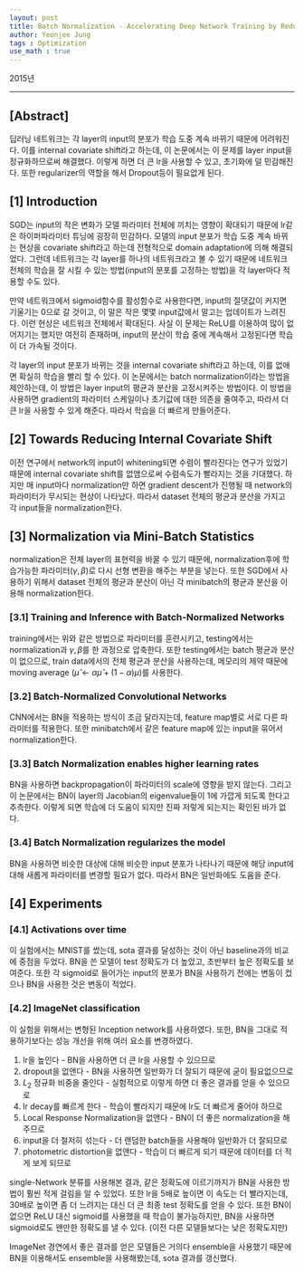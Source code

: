 ```yaml
---
layout: post
title: Batch Normalization - Accelerating Deep Network Training by Reducing Internal Covariate Shift
author: Yeonjee Jung
tags : Optimization
use_math : true
---
```


2015년

---

## [Abstract]

딥러닝 네트워크는 각 layer의 input의 분포가 학습 도중 계속 바뀌기 때문에 어려워진다. 이를 internal covariate shift라고 하는데, 이 논문에서는 이 문제를 layer input을 정규화하므로써 해결했다. 이렇게 하면 더 큰 lr을 사용할 수 있고, 초기화에 덜 민감해진다. 또한 regularizer의 역할을 해서 Dropout등이 필요없게 된다.

## [1] Introduction

SGD는 input의 작은 변화가 모델 파라미터 전체에 끼치는 영향이 확대되기 때문에 lr같은 하이퍼파라미터 튜닝에 굉장히 민감하다. 모델의 input 분포가 학습 도중 계속 바뀌는 현상을 covariate shift라고 하는데 전형적으로 domain adaptation에 의해 해결되었다. 그런데 네트워크는 각 layer를 하나의 네트워크라고 볼 수 있기 때문에 네트워크 전체의 학습을 잘 시킬 수 있는 방법(input의 분포를 고정하는 방법)을 각 layer마다 적용할 수도 있다.

만약 네트워크에서 sigmoid함수를 활성함수로 사용한다면, input의 절댓값이 커지면 기울기는 0으로 갈 것이고, 이 말은 작은 몇몇 input값에서 말고는 업데이트가 느려진다. 이런 현상은 네트워크 전체에서 확대된다. 사실 이 문제는 ReLU를 이용하여 많이 없어지기는 했지만 여전히 존재하며, input의 분산이 학습 중에 계속해서 고정된다면 학습이 더 가속될 것이다.

각 layer의 input 분포가 바뀌는 것을 internal covariate shift라고 하는데, 이를 없애면 확실히 학습을 빨리 할 수 있다. 이 논문에서는 batch normalization이라는 방법을 제안하는데, 이 방법은 layer input의 평균과 분산을 고정시켜주는 방법이다. 이 방법을 사용하면 gradient의 파라미터 스케일이나 초기값에 대한 의존을 줄여주고, 따라서 더 큰 lr을 사용할 수 있게 해준다. 따라서 학습을 더 빠르게 만들어준다.

## [2] Towards Reducing Internal Covariate Shift

이전 연구에서 network의 input이 whitening되면 수렴이 빨라진다는 연구가 있었기 때문에 internal covariate shift를 없앰으로써 수렴속도가 빨라지는 것을 기대했다. 하지만 매 input마다  normalization만 하면 gradient descent가 진행될 때 network의 파라미터가 무시되는 현상이 나타났다. 따라서 dataset 전체의 평균과 분산을 가지고 각 input들을 normalization한다.

## [3] Normalization via Mini-Batch Statistics

normalization은 전체 layer의 표현력을 바꿀 수 있기 때문에, normalization후에 학습가능한 파라미터($\gamma, \beta$)로 다시 선형 변환을 해주는 부분을 넣는다. 또한 SGD에서 사용하기 위해서 dataset 전체의 평균과 분산이 아닌 각 minibatch의 평균과 분산을 이용해 normalization한다.

### [3.1] Training and Inference with Batch-Normalized Networks

training에서는 위와 같은 방법으로 파라미터를 훈련시키고, testing에서는 normalization과 $\gamma, \beta$를 한 과정으로 압축한다. 또한 testing에서는 batch 평균과 분산이 없으므로, train data에서의 전체 평균과 분산을 사용하는데, 메모리의 제약 때문에 moving average ($\hat{\mu}\leftarrow \alpha\hat{\mu}+(1-\alpha)\mu$)를 사용한다.

### [3.2] Batch-Normalized Convolutional Networks

CNN에서는 BN을 적용하는 방식이 조금 달라지는데, feature map별로 서로 다른 파라미터를 적용한다. 또한 minibatch에서 같은 feature map에 있는 input을 묶어서 normalization한다.

### [3.3] Batch Normalization enables higher learning rates

BN을 사용하면 backpropagation이 파라미터의 scale에 영향을 받지 않는다. 그리고 이 논문에서는 BN이 layer의 Jacobian의 eigenvalue들이 1에 가깝게 되도록 한다고 추측한다. 이렇게 되면 학습에 더 도움이 되지만 진짜 저렇게 되는지는 확인된 바가 없다.

### [3.4] Batch Normalization regularizes the model

BN을 사용하면 비슷한 대상에 대해 비슷한 input 분포가 나타나기 때문에 해당 input에 대해 새롭게 파라미터를 변경할 필요가 없다. 따라서 BN은 일반화에도 도움을 준다.

## [4] Experiments

### [4.1] Activations over time

이 실험에서는 MNIST를 썼는데, sota 결과를 달성하는 것이 아닌 baseline과의 비교에 중점을 두었다. BN을 쓴 모델이 test 정확도가 더 높았고, 초반부터 높은 정확도를 보여준다. 또한 각 sigmoid로 들어가는 input의 분포가 BN을 사용하기 전에는 변동이 컸으나 BN을 사용한 것은 변동이 적었다.

### [4.2] ImageNet classification

이 실험을 위해서는 변형된 Inception network를 사용하였다. 또한, BN을 그대로 적용하기보다는 성능 개선을 위해 여러 요소를 변경하였다.

1. lr을 높인다 - BN을 사용하면 더 큰 lr을 사용할 수 있으므로  
2. dropout을 없앤다 - BN을 사용하면 일반화가 더 잘되기 때문에 굳이 필요없으므로  
3. $L_2$ 정규화 비중을 줄인다 - 실험적으로 이렇게 하면 더 좋은 결과를 얻을 수 있으므로  
4. lr decay를 빠르게 한다 - 학습이 빨라지기 때문에 lr도 더 빠르게 줄어야 하므로  
5. Local Response Normalization을 없앤다 - BN이 더 좋은 normalization을 해주므로  
6. input을 더 철저히 섞는다 - 더 랜덤한 batch들을 사용해야 일반화가 더 잘되므로  
7. photometric distortion을 없앤다 - 학습이 더 빠르게 되기 때문에 데이터를 더 적게 보게 되므로  

single-Network 분류를 사용해본 결과, 같은 정확도에 이르기까지가 BN을 사용한 방법이 훨씬 적게 걸림을 알 수 있었다. 또한 lr을 5배로 높이면 이 속도는 더 빨라지는데, 30배로 높이면 좀 더 느려지는 대신 더 큰 최종 test 정확도를 얻을 수 있다. 또한 BN이 없으면 ReLU 대신 sigmoid를 사용했을 때 학습이 불가능하지만, BN을 사용하면 sigmoid로도 왠만한 정확도를 낼 수 있다. (이전 다른 모델들보다는 낮은 정확도지만)

ImageNet 경연에서 좋은 결과를 얻은 모델들은 거의다 ensemble을 사용했기 때문에 BN을 이용해서도 ensemble을 사용해봤는데, sota 결과를 갱신했다.

